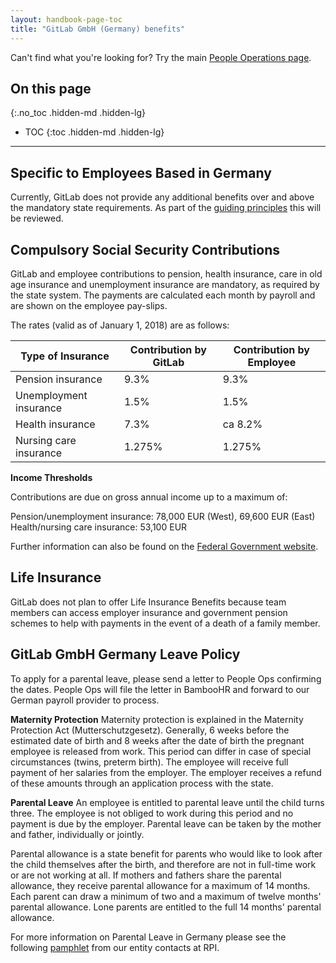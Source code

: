 ```yaml
---
layout: handbook-page-toc
title: "GitLab GmbH (Germany) benefits"
---
```


Can't find what you're looking for? Try the main [People Operations page](/handbook/people-operations).

## On this page
{:.no_toc .hidden-md .hidden-lg}

- TOC
{:toc .hidden-md .hidden-lg}

----

## Specific to Employees Based in Germany

Currently, GitLab does not provide any additional benefits over and above the mandatory state requirements. As part of the [guiding principles](/handbook/benefits/#guiding-principles) this will be reviewed.

## Compulsory Social Security Contributions

GitLab and employee contributions to pension, health insurance, care in old age insurance and unemployment insurance are mandatory, as required by the state system. The payments are calculated each month by payroll and are shown on the employee pay-slips.

The rates (valid as of January 1, 2018) are as follows:

|Type of Insurance | Contribution by GitLab | Contribution by Employee|
|------------------|------------------------|-------------------------|
|Pension insurance|          9.3%            |            9.3%         |
|Unemployment insurance|     1.5%            |            1.5%         |
|Health insurance|           7.3%            |            ca 8.2%      |
|Nursing care insurance|     1.275%          |            1.275%       |

**Income Thresholds**

Contributions are due on gross annual income up to a maximum of:

Pension/unemployment insurance: 78,000 EUR (West), 69,600 EUR (East)
Health/nursing care insurance: 53,100 EUR

Further information can also be found on the [Federal Government website](https://www.bundesregierung.de/Content/DE/Artikel/2017/09/2017-09-27-neue-bemessungsgrenzen-fuer-2018.html).

## Life Insurance

GitLab does not plan to offer Life Insurance Benefits because team members can access employer insurance and government pension schemes to help with payments in the event of a death of a family member.

## GitLab GmbH Germany Leave Policy

To apply for a parental leave, please send a letter to People Ops confirming the dates. People Ops will file the letter in BambooHR and forward to our German payroll provider to process.

**Maternity Protection**
Maternity protection is explained in the Maternity Protection Act (Mutterschutzgesetz). Generally, 6 weeks before the estimated date of birth and 8 weeks after the date of birth the pregnant employee is released from work. This period can differ in case of special circumstances (twins, preterm birth). The employee will receive full payment of her salaries from the employer. The employer receives a refund of these amounts through an application process with the state.

**Parental Leave**
An employee is entitled to parental leave until the child turns three. The employee is not obliged to work during this period and no payment is due by the employer. Parental leave can be taken by the mother and father, individually or jointly.

Parental allowance is a state benefit for parents who would like to look after the child themselves after the birth, and therefore are not in full-time work or are not working at all. If mothers and fathers share the parental allowance, they receive parental allowance for a maximum of 14 months. Each parent can draw a minimum of two and a maximum of twelve months' parental allowance. Lone parents are entitled to the full 14 months' parental allowance.

For more information on Parental Leave in Germany please see the following [pamphlet](https://drive.google.com/file/d/1NFv1Y7ZpqMgAyW-Y4eyq_Ci5mMvqFRTt/view?usp=sharing) from our entity contacts at RPI.
